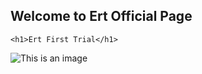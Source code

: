 ## Welcome to Ert Official Page

<html>
<head>
	<title> Ert Site</title>
</head>
<body>

	<h1>Ert First Trial</h1>

	
![This is an image](https://user-images.githubusercontent.com/99933986/154783947-4c89b312-4db1-4ead-a490-4c693ba6c01a.jpg)
